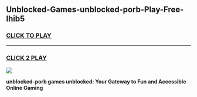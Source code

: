 
## Unblocked-Games-unblocked-porb-Play-Free-lhib5
<h3>
<a href="https://premium76.site?title=unblocked-porb&ref=23A">CLICK TO PLAY</a></h3>
<hr>

<h3>
<a href="https://premium76.site?title=unblocked-porb&ref=23A">CLICK 2 PLAY</a>
  
</h3>

<a href="https://premium76.site?title=unblocked-porb&ref=23A"><img src="https://clearcache.store/games.png"></a>


**unblocked-porb games unblocked: Your Gateway to Fun and Accessible Online Gaming**
